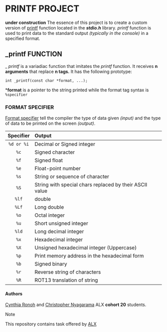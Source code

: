# PRINTF PROJECT
**under construction**
The essence of this project is to create a custom version of [printf](https://man7.org/linux/man-pages/man3/printf.3.html) function located in the ***stdio.h*** library. _printf_ function is used to print data to the standard output _(typically in the console)_ in a specified format. 

## _printf FUNCTION

_ _printf_ is a variadiac function that imitates the _printf_ function. It receives **n arguments** that replace **n tags.** It has the following prototype:

`int _printf(const char *format, ...);`

***format** is a pointer to the string printed while the format tag syntax is `%specifier`

### FORMAT SPECIFIER

[Format specifier](https://www.simplilearn.com/tutorials/c-tutorial/format-specifiers-in-c) tell the compiler the type of data given _(input)_ and the type of data to be printed on the screen _(output)_.

|Specifier | Output |
| :---: | :--- |
| `%d or %i` | Decimal or Signed integer |
| `%c` | Signed character |
| `%f` | Signed float |
| `%e` | Float-point number |
| `%s` | String or sequence of character |
| `%S` | String with special chars replaced by their ASCII value |
| `%lf` | double |
| `%Lf` | Long double |
| `%o` | Octal integer |
| `%u` | Short unsigned integer |
| `%ld` | Long decimal integer |
| `%x` | Hexadecimal integer |
| `%X` | Unsigned hexadecimal integer (Uppercase) |
| `%p` | Print memory address in the hexadecimal form |
| `%b` | Signed binary |
| `%r` | Reverse string of characters |
| `%R` | ROT13 translation of string |

#### Authors
[Cynthia Ronoh](https://github.com/cynraw) and [Christopher Nyagarama](https://github.com/Nyagarama) ALX **cohort 20** students.

> [!NOTE]
This repository contains task offered by [ALX](https://www.alxafrica.com/)
